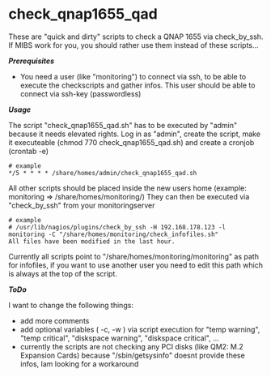 # check_qnap1655_qad
These are "quick and dirty" scripts to check a QNAP 1655 via check_by_ssh. If MIBS work for you, you should rather use them instead of these scripts... 

***Prerequisites***

- You need a user (like "monitoring") to connect via ssh, to be able to execute the checkscripts and gather infos. This user should be able to connect via ssh-key (passwordless)
  
***Usage***

The script "check_qnap1655_qad.sh" has to be executed by "admin" because it needs elevated rights. Log in as "admin", create the script, make it executeable (chmod 770 check_qnap1655_qad.sh) and create a cronjob (crontab -e)
```
# example
*/5 * * * * /share/homes/admin/check_qnap1655_qad.sh
```

All other scripts should be placed inside the new users home (example: monitoring => /share/homes/monitoring/)
They can then be executed via "check_by_ssh" from your monitoringserver
```
# example
# /usr/lib/nagios/plugins/check_by_ssh -H 192.168.178.123 -l monitoring -C "/share/homes/monitoring/check_infofiles.sh"
All files have been modified in the last hour.
```

Currently all scripts point to "/share/homes/monitoring/monitoring" as path for infofiles, if you want to use another user you need to edit this path which is always at the top of the script.

***ToDo***

I want to change the following things:
- add more comments
- add optional variables ( -c, -w ) via script execution for "temp warning", "temp critical", "diskspace warning", "diskspace critical", ...
- currently the scripts are not checking any PCI disks (like QM2: M.2 Expansion Cards) because "/sbin/getsysinfo" doesnt provide these infos, Iam looking for a workaround
